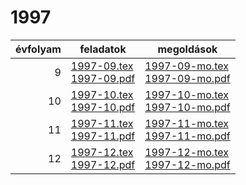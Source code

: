 # 1997

| évfolyam | feladatok | megoldások |
|---:|---|---|
| 9|[1997-09.tex](1997-09.tex) <br> [1997-09.pdf](1997-09.pdf) | [1997-09-mo.tex](1997-09-mo.tex) <br> [1997-09-mo.pdf](1997-09-mo.pdf)|
| 10|[1997-10.tex](1997-10.tex) <br> [1997-10.pdf](1997-10.pdf) | [1997-10-mo.tex](1997-10-mo.tex) <br> [1997-10-mo.pdf](1997-09-mo.pdf)|
| 11|[1997-11.tex](1997-11.tex) <br> [1997-11.pdf](1997-11.pdf) | [1997-11-mo.tex](1997-11-mo.tex) <br> [1997-11-mo.pdf](1997-09-mo.pdf)|
| 12|[1997-12.tex](1997-12.tex) <br> [1997-12.pdf](1997-12.pdf) | [1997-12-mo.tex](1997-12-mo.tex) <br> [1997-12-mo.pdf](1997-09-mo.pdf)|
